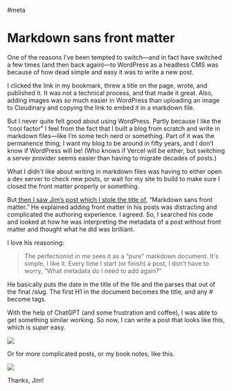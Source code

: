 #meta

# Markdown sans front matter

One of the reasons I’ve been tempted to switch—and in fact have switched a few times (and then back again)—to WordPress as a headless CMS was because of how dead simple and easy it was to write a new post.

I clicked the link in my bookmark, threw a title on the page, wrote, and published it. It was not a technical process, and that made it great. Also, adding images was *so* much easier in WordPress than uploading an image to Cloudinary and copying the link to embed it in a markdown file.

But I never quite felt good about using WordPress. Partly because I like the “cool factor” I feel from the fact that I built a blog from scratch and write in markdown files—like I’m some tech nerd or something. Part of it was the permanence thing; I want my blog to be around in fifty years, and I don’t know if WordPress will be! (Who knows if Vercel will be either, but switching a server provider seems easier than having to migrate decades of posts.)

What I *didn’t* like about writing in markdown files was having to either open a dev server to check new posts, or wait for my site to build to make sure I closed the front matter properly or something.

But[ then I saw Jim’s post which I stole the title of](https://blog.jim-nielsen.com/2022/markdown-sans-front-matter/), “Markdown sans front matter.” He explained adding front matter in his posts was distracting and complicated the authoring experience. I agreed. So, I searched his code and looked at how he was interpreting the metadata of a post without front matter and thought what he did was brilliant.

I love his reasoning:

> The perfectionist in me sees it as a “pure” markdown document. It's simple, I like it. Every time I start (or finish) a post, I don’t have to worry, “What metadata do I need to add again?”

He basically puts the date in the title of the file and the parses that out of the final /slug. The first H1 in the document becomes the title, and any # become tags.

With the help of ChatGPT (and some frustration and coffee), I was able to get something similar working. So now, I can write a post that looks like this, which is *super* easy.

![](https://res.cloudinary.com/dde1q4ekv/image/upload/v1727634949/Screenshot_2024-09-29_at_11.34.51_AM_tpzumv.png)

Or for more complicated posts, or my book notes, like this.

![](https://res.cloudinary.com/dde1q4ekv/image/upload/v1727634949/Screenshot_2024-09-29_at_11.35.07_AM_fgotj1.png)

Thanks, Jim!